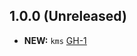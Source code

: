 ## 1.0.0 (Unreleased)

- **NEW:** `kms` [GH-1]( https://github.com/terraform-alicloud-modules/terraform-alicloud-kms/pull/1)
